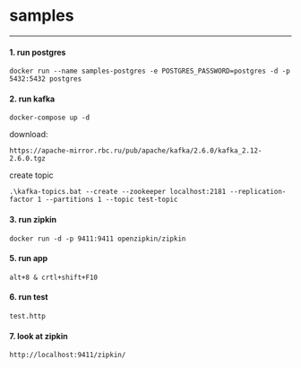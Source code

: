 # samples
---
#### 1. run postgres
```
docker run --name samples-postgres -e POSTGRES_PASSWORD=postgres -d -p 5432:5432 postgres
```
#### 2. run kafka
```
docker-compose up -d
```
download:
```
https://apache-mirror.rbc.ru/pub/apache/kafka/2.6.0/kafka_2.12-2.6.0.tgz
```
create topic
```
.\kafka-topics.bat --create --zookeeper localhost:2181 --replication-factor 1 --partitions 1 --topic test-topic
```
#### 3. run zipkin
```
docker run -d -p 9411:9411 openzipkin/zipkin
```
#### 5. run app
```
alt+8 & crtl+shift+F10
```
#### 6. run test
```
test.http
```
#### 7. look at zipkin
```
http://localhost:9411/zipkin/
```
